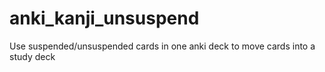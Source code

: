 # anki_kanji_unsuspend
Use suspended/unsuspended cards in one anki deck to move cards into a study deck
